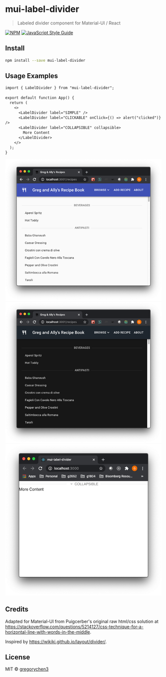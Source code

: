 # mui-label-divider

> Labeled divider component for Material-UI / React

[![NPM](https://img.shields.io/npm/v/mui-label-divider.svg)](https://www.npmjs.com/package/mui-label-divider) [![JavaScript Style Guide](https://img.shields.io/badge/code_style-standard-brightgreen.svg)](https://standardjs.com)

## Install

```bash
npm install --save mui-label-divider
```

## Usage Examples

```tsx
import { LabelDivider } from "mui-label-divider";

export default function App() {
  return (
    <>
      <LabelDivider label="SIMPLE" />
      <LabelDivider label="CLICKABLE" onClick={() => alert("clicked")} />
      <LabelDivider label="COLLAPSIBLE" collapsible>
        More Content
      </LabelDivider>
    </>
  );
}
```

![Light theme](/screenshots/light.png?raw=true "Light Theme")
![Dark theme](/screenshots/dark.png?raw=true "Dark Theme")
![Collapsible](/screenshots/collapsible.png?raw=true "Collapsible")

## Credits

Adapted for Material-UI from Puigcerber's original raw html/css solution at https://stackoverflow.com/questions/5214127/css-technique-for-a-horizontal-line-with-words-in-the-middle.

Inspired by https://wikiki.github.io/layout/divider/.

## License

MIT © [gregorychen3](https://github.com/gregorychen3)
